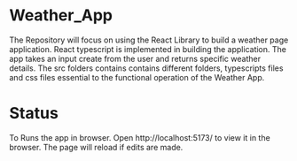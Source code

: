 # Weather_App
The Repository will focus on using the React Library to build a weather page application. React typescript is implemented in building the application. The app takes an input create from the user and returns specific weather details. The src folders contains contains different folders, typescripts files and css files essential to the functional operation of the Weather App. 

# Status
To Runs the app in browser.
Open http://localhost:5173/ to view it in the browser.
The page will reload if edits are made.
